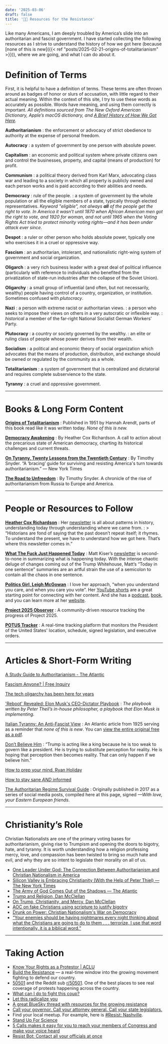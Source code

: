 ```yaml
---
date: '2025-03-06'
draft: false
title: '✊🏽 Resources for the Resistance'
---
```


Like many Americans, I am deeply troubled by America’s slide into an authoritarian and fascist government. I have started collecting the following resources as I strive to understand the history of how we got here (because [none of this is new]({{< ref "posts/2025-02-21-origins-of-totalitarianism" >}})), where we are going, and what I can do about it. 

# Definition of Terms

First, it is helpful to have a definition of terms. These terms are often thrown around as badges of honor or slurs of accusation, with little regard to their actual meaning. Within the context of this site, I try to use these words as accurately as possible. Words have meaning, and using them correctly is important. *All definitions sourced from The New Oxford American Dictionary, Apple’s macOS dictionary, and [*A Brief History of How We Got Here*](https://overcast.fm/+AA1RBVEH8g0).*

**Authoritarianism**
: the enforcement or advocacy of strict obedience to authority at the expense of personal freedom.

**Autocracy**
: a system of government by one person with absolute power.

**Capitalism**
: an economic and political system where private citizens own and control the businesses, property, and capital (means of production) for profit.

**Communism**
: a political theory derived from Karl Marx, advocating class war and leading to a society in which all property is publicly owned and each person works and is paid according to their abilities and needs.

**Democracy**
: rule of the people.
: a system of government by the whole population or all the eligible members of a state, typically through elected representatives. *Keyword "eligible", not always **all** of the people get the right to vote. In America it wasn’t until 1870 when African American men got the right to vote, and 1920 for woman, and not until 1965 when the Voting Rights Act tried to protect minority voting rights—and it has been under attack ever since.*

**Despot**
: a ruler or other person who holds absolute power, typically one who exercises it in a cruel or oppressive way.

**Fascism**
: an authoritarian, intolerant, and nationalistic right-wing system of government and social organization.

**Oligarch**
: a very rich business leader with a great deal of political influence (particularly with reference to individuals who benefited from the privatization of state-run industries after the collapse of the Soviet Union).

**Oligarchy**
: a small group of influential (and often, but not necessarily, wealthy) people having control of a country, organization, or institution. Sometimes confused with *plutocracy*.

**Nazi**
: a person with extreme racist or authoritarian views.
: a person who seeks to impose their views on others in a very autocratic or inflexible way.
: *historical* a member of the far-right National Socialist German Workers' Party.

**Plutocracy**
: a country or society governed by the wealthy.
: an elite or ruling class of people whose power derives from their wealth.

**Socialism**
: a political and economic theory of social organization which advocates that the means of production, distribution, and exchange should be owned or regulated by the community as a whole.

**Totalitarianism**
: a system of government that is centralized and dictatorial and requires complete subservience to the state.

**Tyranny**
: a cruel and oppressive government.

---

# Books & Long Form Content

**[Origins of Totalitarianism](https://www.ethicalbooksearch.com/us/books/m/ol:OL37617478W/origins-of-totalitarianism-hannah-arendt)**
: Published in 1951 by Hannah Arendt, parts of this book read like it was written today. *None of this is new.*

**[Democracy Awakening](https://www.penguinrandomhouse.com/books/717588/democracy-awakening-by-heather-cox-richardson/)**
: By Heather Cox Richardson. A call to action about the precarious state of American democracy, charting its historical challenges and current threats.

**[On Tyranny, Twenty Lessons from the Twentieth Century](https://timothysnyder.org/on-tyranny)**
: By Timothy Snyder. “A ‘bracing’ guide for surviving and resisting America's turn towards authoritarianism.” — New York Times

**[The Road to Unfreedom](https://timothysnyder.org/books/)**
: By Timothy Snyder. A chronicle of the rise of authoritarianism from Russia to Europe and America.

---

# People or Resources to Follow

[**Heather Cox Richardson**](https://heathercoxrichardson.substack.com/)
: Her [newsletter](https://heathercoxrichardson.substack.com/) is all about patterns in history, understanding today through understanding where we came from.
: > “Historians are fond of saying that the past doesn’t repeat itself; it rhymes. To understand the present, we have to understand how we got here. That’s where this newsletter comes in.”

[**What The Fuck Just Happened Today**](https://whatthefuckjusthappenedtoday.com/)
: Matt Kiser’s [newsletter](https://whatthefuckjusthappenedtoday.com/) is second-to-none in summarizing what is happening today. With the intense chaotic deluge of changes coming out of the Trump Whitehouse, Matt’s “Today in one sentence” summaries are an artful strain the use of a semicolon to contain all the chaos in one sentence.

[**Politics Girl, Leigh McGowan**](https://www.politicsgirl.com/)
: I love her approach, “when you understand you care, and when you care you vote”. Her [YouTube shorts](https://www.youtube.com/@PoliticsGirl/shorts) are a great starting point for connecting with her content. And she has a [podcast](https://podcasts.apple.com/us/podcast/the-politicsgirl-podcast/id1595408601), [book](https://www.simonandschuster.com/books/A-Return-to-Common-Sense/Leigh-McGowan/9781668066430), and you can learn more at her [website](https://www.politicsgirl.com/).

[**Project 2025 Observer**](https://www.project2025.observer/)
: A community-driven resource tracking the progress of Project 2025.

[**POTUS Tracker**](https://potustracker.us/)
: A real-time tracking platform that monitors the President of the United States' location, schedule, signed legislation, and executive orders.

---

# Articles & Short-Form Writing

[A Study Guide to Authoritarianism - The Atlantic](https://www.theatlantic.com/membership/archive/2018/08/a-study-guide-to-the-rise-of-authoritarianism/568945/) 

[Fascism Anyone? | Free Inquiry](https://secularhumanism.org/2003/03/fascism-anyone/)

[The tech oligarchy has been here for years](https://www.bloodinthemachine.com/p/the-tech-oligarchy-has-been-here)

['Reboot' Revealed: Elon Musk's CEO-Dictator Playbook](https://www.thenerdreich.com/reboot-elon-musk-ceo-dictator-doge/) 
: *The playbook written by Peter Theil’s in-house philosopher, a playbook that Elon Musk is implementing.*

[Italian Tyranny: An Anti-Fascist View](https://www.theatlantic.com/magazine/archive/1925/12/italian-tyranny-an-anti-fascist-view/648711/) 
: An Atlantic article from 1925 serving as a reminder that *none of this is new*. You can [view the entire original free as a pdf](https://cdn.theatlantic.com/media/archives/1925/12/136-6/132412105.pdf).

[Don’t Believe Him](https://www.nytimes.com/2025/02/02/opinion/ezra-klein-podcast-trump-column-read.html)
: “Trump is acting like a king because he is too weak to govern like a president. He is trying to substitute perception for reality. He is hoping that perception then becomes reality. That can only happen if we believe him.”

[How to prep your mind, Ryan Holiday](https://ryanholiday.net/heres-how-im-preparing-for-the-next-four-years/)

[How to stay sane *AND* informed](https://linksiwouldgchatyou.substack.com/p/how-to-stay-sane-and-informed)

[The Authoritarian Regime Survival Guide](https://verfassungsblog.de/the-authoritarian-regime-survival-guide/)
: Originally published in 2017 as a series of social media posts, compiled here at this page, signed *—With love, your Eastern European friends*.

---

# Christianity’s Role

Christian Nationalists are one of the primary voting bases for authoritarianism, giving rise to Trumpism and opening the doors to bigotry, hate, and tyranny. It is worth understanding how a religion professing mercy, love, and compassion has been twisted to bring so much hate and evil, and why they are so intent to legislate their morality on all of us.

- [One Leader Under God: The Connection Between Authoritarianism and Christian Nationalism in America](https://www.prri.org/research/one-leader-under-god-the-connection-between-authoritarianism-and-christian-nationalism-in-america/)
- [Silicon Valley is Embracing Christianity (With the Help of Peter Thiel) — The New York Times](https://www.nytimes.com/2025/02/11/business/silicon-valley-christianity.html)
- [The Army of God Comes Out of the Shadows — The Atlantic](https://www.theatlantic.com/magazine/archive/2025/02/new-apostolic-reformation-christian-movement-trump/681092/)
- [Trump and Religion, Dan McClellan](https://www.youtube.com/watch?v=ObePfeqlP_U)
- [On Trump, Christianity, and Mercy, Dan McClellan](https://www.youtube.com/watch?v=IB8P6R6ZLGo)
- [AOC on fake Christians using scripture to justify bigotry](https://www.reddit.com/r/PublicFreakout/s/D4UbQVV2s0)
- [Drunk on Power: Christian Nationalism's War on Democracy](https://m.youtube.com/watch?v=RTmlNvf5lRs&pp=ygUgaGlzdG9yeSBvZiBjaHJpc3RpYW4gbmF0aW9uYWxpc20%3D)
- [“Your enemies should be having nightmares every night thinking about what the Christians are going to do to them . . . terrorize, I use that word intentionally, it is a biblical word.”](https://www.peoplefor.org/rightwingwatch/joel-webbon-says-christian-nationalists-must-use-power-government-absolutely)

---

# Taking Action

- [Know Your Rights as a Protestor | ACLU](https://www.aclu.org/know-your-rights/protesters-rights)
- [Build the Resistance](https://www.buildtheresistance.org/) — a real-time window into the growing movement fighting to defend our country.
- [50501](https://www.fiftyfifty.one/) and the Reddit sub [r/50501](https://www.reddit.com/r/50501/). One of the best places to see real coverage of protests happening across the country.
- [What can I do to fight this coup?](https://choosedemocracy.us/what-can-i-do/)
- [Let this radicalize you](https://www.haymarketbooks.org/books/1922-let-this-radicalize-you)
- [A great BlueSky thread with resources for the growing resistance](https://bsky.app/profile/resistlist.bsky.social/post/3lil7mvmofc2u)
- [Call your governor. Call your attorney general. Call your state legislators.](https://theradicalfederalist.substack.com/p/radical-federalism-in-action-how-62b)
- Find your local meetup. For example, here is [#Resist: Nashville](https://www.meetup.com/resist-nashville/).
- [Stand Up For Science](https://standupforscience2025.org/)
- [5 Calls makes it easy for you to reach your members of Congress and make your voice heard](https://5calls.org/)
- [Resist Bot: Contact all your officials at once](https://resist.bot/)